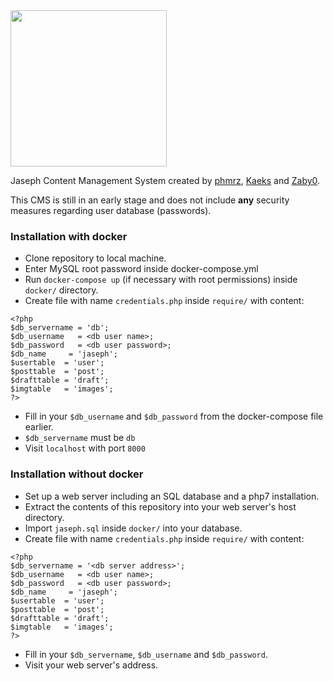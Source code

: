 <img src=https://cdn.jsdelivr.net/gh/phmrz/JasephCMS@master/assets/jaseph_normal.png width=250px>

Jaseph Content Management System created by <a href=https://github.com/phmrz>phmrz</a>, <a href=https://github.com/Kaeks>Kaeks</a> and <a href=https://github.com/Zaby0>Zaby0</a>.

This CMS is still in an early stage and does not include **any** security measures regarding user database (passwords).

### Installation with docker
* Clone repository to local machine.
* Enter MySQL root password inside docker-compose.yml
* Run `docker-compose up` (if necessary with root permissions) inside `docker/` directory.
* Create file with name `credentials.php` inside `require/` with content:

```
<?php
$db_servername = 'db';
$db_username   = <db user name>;
$db_password   = <db user password>;
$db_name     = 'jaseph';
$usertable  = 'user';
$posttable  = 'post';
$drafttable = 'draft';
$imgtable   = 'images';
?>
```
* Fill in your `$db_username` and `$db_password` from the docker-compose file earlier.
* `$db_servername` must be `db`
* Visit `localhost` with port `8000`


### Installation without docker
* Set up a web server including an SQL database and a php7 installation.
* Extract the contents of this repository into your web server's host directory.
* Import `jaseph.sql` inside `docker/` into your database.
* Create file with name `credentials.php` inside `require/` with content:

```
<?php
$db_servername = '<db server address>';
$db_username   = <db user name>;
$db_password   = <db user password>;
$db_name     = 'jaseph';
$usertable  = 'user';
$posttable  = 'post';
$drafttable = 'draft';
$imgtable   = 'images';
?>
```
* Fill in your `$db_servername`, `$db_username` and `$db_password`.
* Visit your web server's address.
